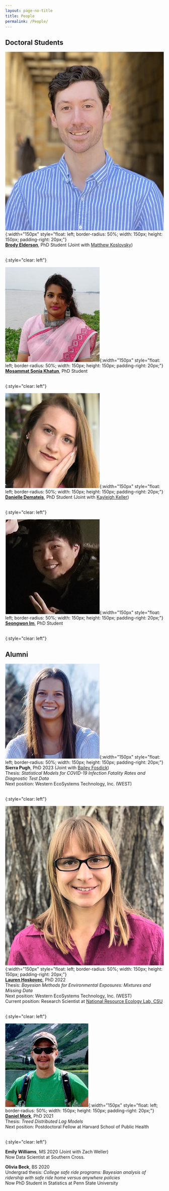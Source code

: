 ```yaml
---
layout: page-no-title
title: People
permalink: /People/
---
```



## Doctoral Students

![Brody](/pics/brody.png){:width="150px"  style="float: left; border-radius: 50%;  width: 150px; height: 150px; padding-right: 20px;"}
<br/>
[**Brody Elderson**](https://brodyee.github.io/), PhD Student (Joint with [Matthew Koslovsky](https://mkoslovsky.github.io))

<br>
{:style="clear: left"}

![Sonia](/pics/sonia.jpeg){:width="150px"  style="float: left; border-radius: 50%;  width: 150px; height: 150px; padding-right: 20px;"}
<br/>
[**Mosammat Sonia Khatun**](https://statistics.colostate.edu/person/?id=24B0014A8A8D36E48CA3C355CAD0D4F3&sq=t), PhD Student 

<br>
{:style="clear: left"}



![Danielle](/pics/danielle.jpeg){:width="150px"  style="float: left; border-radius: 50%;  width: 150px; height: 150px; padding-right: 20px;"}
<br/>
[**Danielle Demateis**](https://statistics.colostate.edu/person/?id=716F163276491F28A64231323EB0C0BF&sq=t), PhD Student 
  (Joint with [Kayleigh Keller](https://www.kellerbiostat.com))  
  
<br>
{:style="clear: left"}



![Seongwon](/pics/seongwon.jpeg){:width="150px"  style="float: left; border-radius: 50%;  width: 150px; height: 150px; padding-right: 20px;"}
<br/>
[**Seongwon Im**](https://seongwonim.github.io), PhD Student  
  
<br>
{:style="clear: left"}






## Alumni



![Sierra](/pics/sierra.jpeg){:width="150px"  style="float: left; border-radius: 50%;  width: 150px; height: 150px; padding-right: 20px;"}
<br/>
**Sierra Pugh**, PhD 2023
	(Joint with [Bailey Fosdick](https://www.baileyfosdick.com))  
Thesis: *Statistical Models for COVID-19 Infection Fatality Rates and Diagnostic Test Data*  
Next position: Western EcoSystems Technology, Inc. (WEST)  

<br>
{:style="clear: left"}

![Lauren](/pics/Lauren.jpg){:width="150px"  style="float: left; border-radius: 50%;  width: 150px; height: 150px; padding-right: 20px;"}
<br/>
[**Lauren Hoskovec**](https://lvheck.wixsite.com/laurenhoskovec), PhD 2022  
  Thesis: *Bayesian Methods for Environmental Exposures: Mixtures and Missing Data*  
  Next position: Western EcoSystems Technology, Inc. (WEST)  
  Current position: Research Scientist at [National Resource Ecology Lab, CSU](https://www.nrel.colostate.edu)
  

<br>
{:style="clear: left"}


![Daniel](/pics/Dan.jpg){:width="150px"  style="float: left; border-radius: 50%;  width: 150px; height: 150px; padding-right: 20px;"}
<br/>
[**Daniel Mork**](https://danielmork.github.io), PhD 2021  
  Thesis: *Treed Distributed Lag Models*  
  Next position: Postdoctoral Fellow at Harvard School of Public Health  



<br>
{:style="clear: left"}

**Emily Williams**, MS 2020 (Joint with Zach Weller)  
  Now Data Scientist at Southern Cross.

**Olivia Beck**, BS 2020  
  Undergrad thesis: *College safe ride programs: Bayesian analysis of ridership with safe ride home versus anywhere policies*  
  Now PhD Student in Statistics at Penn State University

